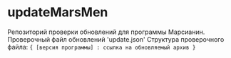 # updateMarsMen
Репозиторий проверки обновлений для программы Марсианин.
    Проверочный файл обновлений 'update.json'
    Структура проверочного файла:
    `{
        [версия программы] : ссылка на обновляемый архив
    }`
